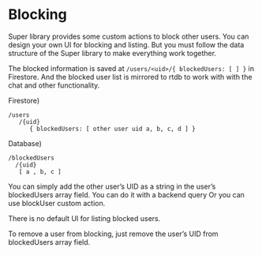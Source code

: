 # Blocking

Super library provides some custom actions to block other users.
You can design your own UI for blocking and listing. But you must follow the data structure of the Super library to make everything work together.

The blocked information is saved at `/users/<uid>/{ blockedUsers: [ ] }` in Firestore. And the blocked user list is mirrored to rtdb to work with with the chat and other functionality.




Firestore)
```
/users
   /{uid}
      { blockedUsers: [ other user uid a, b, c, d ] }
```



Database)
```
/blockedUsers
  /{uid}
   [ a , b, c ]
```




You can simply add the other user’s UID as a string in the user’s blockedUsers array field. You can do it with a backend query Or you can use blockUser custom action.


There is no default UI for listing blocked users.

To remove a user from blocking, just remove the user’s UID from blockedUsers array field.


